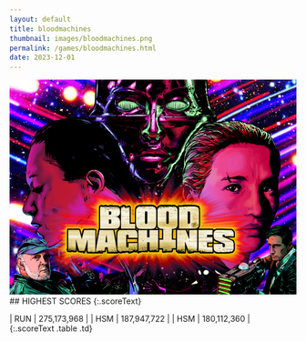 ```yaml
---
layout: default
title: bloodmachines
thumbnail: images/bloodmachines.png
permalink: /games/bloodmachines.html
date: 2023-12-01
---
```


<img src="../images/bloodmachines.png" class="gameThumbnail img-fluid mx-auto align-middle">
## HIGHEST SCORES
{:.scoreText}

| RUN | 275,173,968 | 
| HSM | 187,947,722 | 
| HSM | 180,112,360 | 
{:.scoreText .table .td}
